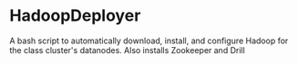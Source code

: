 # HadoopDeployer
A bash script to automatically download, install, and configure Hadoop for the class cluster's datanodes. Also installs Zookeeper and Drill
